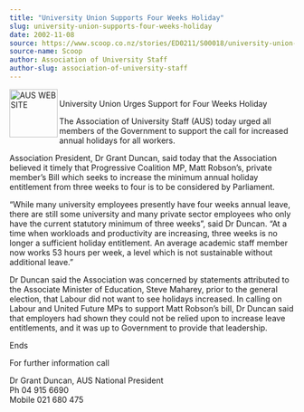 ```yaml
---
title: "University Union Supports Four Weeks Holiday"
slug: university-union-supports-four-weeks-holiday
date: 2002-11-08
source: https://www.scoop.co.nz/stories/ED0211/S00018/university-union-supports-four-weeks-holiday.htm
source-name: Scoop
author: Association of University Staff
author-slug: association-of-university-staff
---
```


<p><img align="left" width="85" height="85" src="http://www.aus.ac.nz/pictures/logo.gif" alt="AUS WEB SITE" border="0"><br>University Union Urges
Support for Four Weeks Holiday</p>

<p>The Association of
University Staff (AUS) today urged all members of the
Government to support the call for increased annual holidays
for all workers.</p>

<p>Association President, Dr Grant Duncan,
said today that the Association believed it timely that
Progressive Coalition MP, Matt Robson’s, private member’s
Bill which seeks to increase the minimum annual holiday
entitlement from three weeks to four is to be considered by
Parliament.</p>

<p>“While many university employees presently
have four weeks annual leave, there are still some
university and many private sector employees who only have
the current statutory minimum of three weeks”, said Dr
Duncan. “At a time when workloads and productivity are
increasing, three weeks is no longer a sufficient holiday
entitlement. An average academic staff member now works 53
hours per week, a level which is not sustainable without
additional leave.”</p>

<p>Dr Duncan said the Association was
concerned by statements attributed to the Associate Minister
of Education, Steve Maharey, prior to the general election,
that Labour did not want to see holidays increased. In
calling on Labour and United Future MPs to support Matt
Robson’s bill, Dr Duncan said that employers had shown they
could not be relied upon to increase leave entitlements, and
it was up to Government to provide that
leadership.</p>

<p>Ends</p>

<p>For further information call</p>

<p>Dr Grant
Duncan, AUS National President<br>Ph 04 915 6690<br>Mobile
021 680
475</p>

<p></p>




<!--


